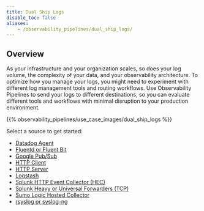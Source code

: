 ```yaml
---
title: Dual Ship Logs
disable_toc: false
aliases:
    - /observability_pipelines/dual_ship_logs/
---
```


## Overview

As your infrastructure and your organization scales, so does your log volume, the complexity of your data, and your observability architecture. To optimize how you manage your logs, you might need to experiment with different log management tools and routing workflows. Use Observability Pipelines to send your logs to different destinations, so you can evaluate different tools and workflows with minimal disruption to your production environment.

{{% observability_pipelines/use_case_images/dual_ship_logs %}}

Select a source to get started:

- [Datadog Agent][1]
- [Fluentd or Fluent Bit][2]
- [Google Pub/Sub][3]
- [HTTP Client][4]
- [HTTP Server][5]
- [Logstash][6]
- [Splunk HTTP Event Collector (HEC)][7]
- [Splunk Heavy or Universal Forwarders (TCP)][8]
- [Sumo Logic Hosted Collector][9]
- [rsyslog or syslog-ng][10]

[1]: /observability_pipelines/dual_ship_logs/datadog_agent
[2]: /observability_pipelines/dual_ship_logs/fluent
[3]: /observability_pipelines/set_up_pipelines/dual_ship_logs/google_pubsub
[4]: /observability_pipelines/dual_ship_logs/http_client
[5]: /observability_pipelines/set_up_pipelines/dual_ship_logs/http_server
[6]: /observability_pipelines/set_up_pipelines/dual_ship_logs/logstash
[7]: /observability_pipelines/dual_ship_logs/splunk_hec
[8]: /observability_pipelines/dual_ship_logs/splunk_tcp
[9]: /observability_pipelines/dual_ship_logs/sumo_logic_hosted_collector
[10]: /observability_pipelines/dual_ship_logs/syslog
